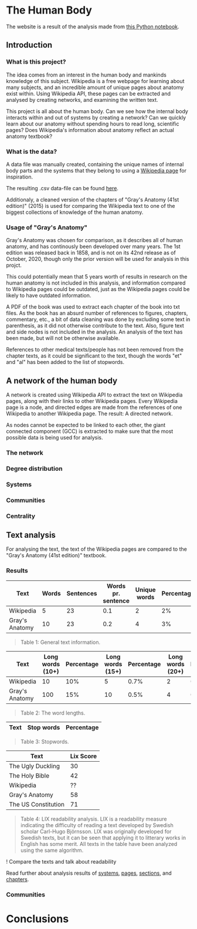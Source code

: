 # The Human Body

The website is a result of the analysis made from [this Python notebook](link).

## Introduction

### What is this project?

The idea comes from an interest in the human body and mankinds knowledge of this subject. Wikipedia is a free webpage for learning about many subjects, and an incredible amount of unique pages about anatomy exist within. Using Wikipedia API, these pages can be extracted and analysed by creating networks, and examining the written text.

This project is all about the human body. Can we see how the internal body interacts within and out of systems by creating a network? Can we quickly learn about our anatomy without spending hours to read long, scientific pages? Does Wikipedia's information about anatomy reflect an actual anatomy textbook?

### What is the data?

A data file was manually created, containing the unique names of internal body parts and the systems that they belong to using a [Wikipedia page](https://en.wikipedia.org/wiki/List_of_organs_of_the_human_body) for inspiration.

The resulting .csv data-file can be found [here](link).

Additionaly, a cleaned version of the chapters of "Gray's Anatomy (41st edition)" (2015) is used for comparing the Wikipedia text to one of the biggest collections of knowledge of the human anatomy.

### Usage of "Gray's Anatomy"

Gray's Anatomy was chosen for comparison, as it describes all of human anatomy, and has continously been developed over many years. The 1st edition was released back in 1858, and is not on its 42nd release as of October, 2020, though only the prior version will be used for analysis in this projct.

This could potentially mean that 5 years worth of results in research on the human anatomy is not included in this analysis, and information compared to Wikipedia pages could be outdated, just as the Wikipedia pages could be likely to have outdated information.

A PDF of the book was used to extract each chapter of the book into txt files. As the book has an absurd number of references to figures, chapters, commentary, etc., a bit of data cleaning was done by excluding some text in parenthesis, as it did not otherwise contribute to the text. Also, figure text and side nodes is not included in the analysis. An analysis of the text has been made, but will not be otherwise available.

References to other medical texts/people has not been removed from the chapter texts, as it could be significant to the text, though the words "et" and "al" has been added to the list of stopwords.

## A network of the human body

A network is created using Wikipedia API to extract the text on Wikipedia pages, along with their links to other Wikipedia pages. Every Wikipedia page is a node, and directed edges are made from the references of one Wikipedia to another Wikipedia page. The result: A directed network.

As nodes cannot be expected to be linked to each other, the giant connected component (GCC) is extracted to make sure that the most possible data is being used for analysis.

### The network

### Degree distribution

### Systems

### Communities

### Centrality


## Text analysis

For analysing the text, the text of the Wikipedia pages are compared to the "Gray's Anatomy (41st edition)" textbook.

### Results

Text | Words | Sentences | Words pr. sentence | Unique words | Percentage
---- | ----- | --------- | ------------------ | ------------ | ----------
Wikipedia      |  5 | 23 | 0.1 | 2 | 2%
Gray's Anatomy | 10 | 23 | 0.2 | 4 | 3%

> Table 1: General text information.

Text | Long words (10+) | Percentage | Long words (15+) | Percentage | Long words (20+) | Percentage  
---- | ---------------- | ---------- | ---------------- | ---------- | ---------------- | ----------
Wikipedia      | 10 | 10% | 5 | 0.7% | 2 | 0.2%
Gray's Anatomy | 100 | 15% | 10 | 0.5% | 4 | 0.2%

> Table 2: The word lengths.

Text | Stop words | Percentage
---- | ---------- | ----------

> Table 3: Stopwords.

Text | Lix Score
---- | ---------
The Ugly Duckling   | 30
The Holy Bible      | 42
Wikipedia           | ??
Gray's Anatomy      | 58
The US Constitution | 71

> Table 4: LIX readability analysis. LIX is a readability measure indicating the difficulty of reading a text developed by Swedish scholar Carl-Hugo Björnsson. LIX was originally developed for Swedish texts, but it can be seen that applying it to litterary works in English has some merit. All texts in the table have been analyzed using the same algorithm.

! Compare the texts and talk about readability

Read further about analysis results of [systems](link), [pages](link), [sections](link), and [chapters](link).

### Communities



# Conclusions



